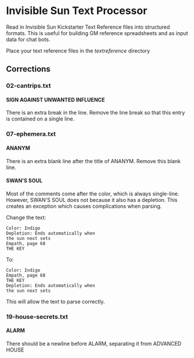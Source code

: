 # Invisible Sun Text Processor

Read in Invisible Sun Kickstarter Text Reference files into structured formats. This is useful for building GM reference
spreadsheets and as input data for chat bots.

Place your text reference files in the _textreference_ directory

## Corrections

### 02-cantrips.txt

#### SIGN AGAINST UNWANTED INFLUENCE

There is an extra break in the line. Remove the line break so that this entry is contained on a single line.

### 07-ephemera.txt

#### ANANYM

There is an extra blank line after the title of ANANYM. Remove this blank line.

#### SWAN'S SOUL

Most of the comments come after the color, which is always single-line. However, SWAN'S SOUL does not because it also
has a depletion. This creates an exception which causes complications when parsing.

Change the text:

    Color: Indigo
    Depletion: Ends automatically when
    the sun next sets
    Empath, page 68
    THE KEY

To:

    Color: Indigo
    Empath, page 68
    THE KEY
    Depletion: Ends automatically when
    the sun next sets

This will allow the text to parse correctly.

### 19-house-secrets.txt
#### ALARM
There should be a newline before ALARM, separating it from ADVANCED HOUSE